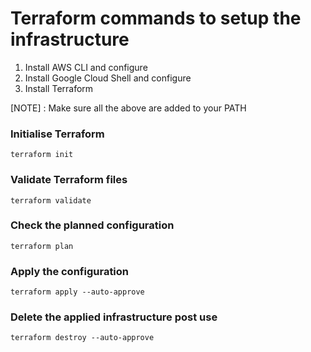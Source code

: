 # Terraform commands to setup the infrastructure

1. Install AWS CLI and configure
2. Install Google Cloud Shell and configure
3. Install Terraform

[NOTE] : Make sure all the above are added to your PATH

### Initialise Terraform
```
terraform init
```

### Validate Terraform files
```
terraform validate
```

### Check the planned configuration
```
terraform plan
```

### Apply the configuration
```
terraform apply --auto-approve
```

### Delete the applied infrastructure post use
```
terraform destroy --auto-approve
```